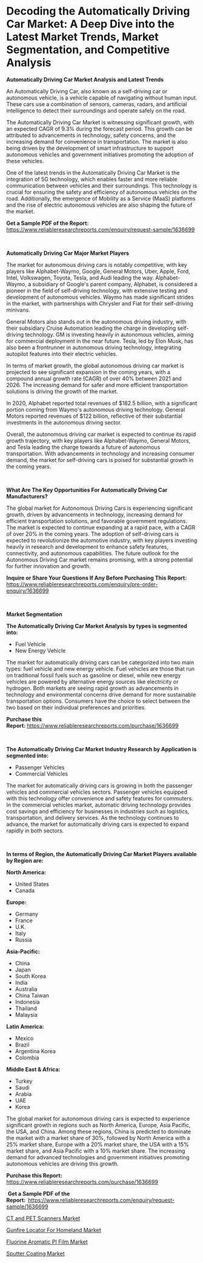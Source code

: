 <p><h1>Decoding the Automatically Driving Car Market: A Deep Dive into the Latest Market Trends, Market Segmentation, and Competitive Analysis</h1></p><p><strong>Automatically Driving Car Market Analysis and Latest Trends</strong></p>
<p><p>An Automatically Driving Car, also known as a self-driving car or autonomous vehicle, is a vehicle capable of navigating without human input. These cars use a combination of sensors, cameras, radars, and artificial intelligence to detect their surroundings and operate safely on the road.</p><p>The Automatically Driving Car Market is witnessing significant growth, with an expected CAGR of 9.3% during the forecast period. This growth can be attributed to advancements in technology, safety concerns, and the increasing demand for convenience in transportation. The market is also being driven by the development of smart infrastructure to support autonomous vehicles and government initiatives promoting the adoption of these vehicles.</p><p>One of the latest trends in the Automatically Driving Car Market is the integration of 5G technology, which enables faster and more reliable communication between vehicles and their surroundings. This technology is crucial for ensuring the safety and efficiency of autonomous vehicles on the road. Additionally, the emergence of Mobility as a Service (MaaS) platforms and the rise of electric autonomous vehicles are also shaping the future of the market.</p></p>
<p><strong>Get a Sample PDF of the Report:&nbsp;</strong> <a href="https://www.reliableresearchreports.com/enquiry/request-sample/1636699">https://www.reliableresearchreports.com/enquiry/request-sample/1636699</a></p>
<p>&nbsp;</p>
<p><strong>Automatically Driving Car Major Market Players</strong></p>
<p><p>The market for autonomous driving cars is notably competitive, with key players like Alphabet-Waymo, Google, General Motors, Uber, Apple, Ford, Intel, Volkswagen, Toyota, Tesla, and Audi leading the way. Alphabet-Waymo, a subsidiary of Google's parent company, Alphabet, is considered a pioneer in the field of self-driving technology, with extensive testing and development of autonomous vehicles. Waymo has made significant strides in the market, with partnerships with Chrysler and Fiat for their self-driving minivans.</p><p>General Motors also stands out in the autonomous driving industry, with their subsidiary Cruise Automation leading the charge in developing self-driving technology. GM is investing heavily in autonomous vehicles, aiming for commercial deployment in the near future. Tesla, led by Elon Musk, has also been a frontrunner in autonomous driving technology, integrating autopilot features into their electric vehicles.</p><p>In terms of market growth, the global autonomous driving car market is projected to see significant expansion in the coming years, with a compound annual growth rate (CAGR) of over 40% between 2021 and 2026. The increasing demand for safer and more efficient transportation solutions is driving the growth of the market.</p><p>In 2020, Alphabet reported total revenues of $182.5 billion, with a significant portion coming from Waymo's autonomous driving technology. General Motors reported revenues of $122 billion, reflective of their substantial investments in the autonomous driving sector.</p><p>Overall, the autonomous driving car market is expected to continue its rapid growth trajectory, with key players like Alphabet-Waymo, General Motors, and Tesla leading the charge towards a future of autonomous transportation. With advancements in technology and increasing consumer demand, the market for self-driving cars is poised for substantial growth in the coming years.</p></p>
<p>&nbsp;</p>
<p><strong>What Are The Key Opportunities For Automatically Driving Car Manufacturers?</strong></p>
<p><p>The global market for Autonomous Driving Cars is experiencing significant growth, driven by advancements in technology, increasing demand for efficient transportation solutions, and favorable government regulations. The market is expected to continue expanding at a rapid pace, with a CAGR of over 20% in the coming years. The adoption of self-driving cars is expected to revolutionize the automotive industry, with key players investing heavily in research and development to enhance safety features, connectivity, and autonomous capabilities. The future outlook for the Autonomous Driving Car market remains promising, with a strong potential for further innovation and growth.</p></p>
<p><strong>Inquire or Share Your Questions If Any Before Purchasing This Report:</strong> <a href="https://www.reliableresearchreports.com/enquiry/pre-order-enquiry/1636699">https://www.reliableresearchreports.com/enquiry/pre-order-enquiry/1636699</a></p>
<p>&nbsp;</p>
<p><strong>Market Segmentation</strong></p>
<p><strong>The Automatically Driving Car Market Analysis by types is segmented into:</strong></p>
<p><ul><li>Fuel Vehicle</li><li>New Energy Vehicle</li></ul></p>
<p><p>The market for automatically driving cars can be categorized into two main types: fuel vehicle and new energy vehicle. Fuel vehicles are those that run on traditional fossil fuels such as gasoline or diesel, while new energy vehicles are powered by alternative energy sources like electricity or hydrogen. Both markets are seeing rapid growth as advancements in technology and environmental concerns drive demand for more sustainable transportation options. Consumers have the choice to select between the two based on their individual preferences and priorities.</p></p>
<p><strong>Purchase this Report:&nbsp;</strong><a href="https://www.reliableresearchreports.com/purchase/1636699">https://www.reliableresearchreports.com/purchase/1636699</a></p>
<p>&nbsp;</p>
<p><strong>The Automatically Driving Car Market Industry Research by Application is segmented into:</strong></p>
<p><ul><li>Passenger Vehicles</li><li>Commercial Vehicles</li></ul></p>
<p><p>The market for automatically driving cars is growing in both the passenger vehicles and commercial vehicles sectors. Passenger vehicles equipped with this technology offer convenience and safety features for commuters. In the commercial vehicles market, automatic driving technology provides cost savings and efficiency for businesses in industries such as logistics, transportation, and delivery services. As the technology continues to advance, the market for automatically driving cars is expected to expand rapidly in both sectors.</p></p>
<p>&nbsp;</p>
<p><strong>In terms of Region, the Automatically Driving Car Market Players available by Region are:</strong></p>
<p>
    <p> <strong> North America: </strong>
        <ul>
            <li>United States</li>
            <li>Canada</li>
        </ul>
        </p> 
    <p> <strong> Europe: </strong>
        <ul>
            <li>Germany</li>
            <li>France</li>
            <li>U.K.</li>
            <li>Italy</li>
            <li>Russia</li>
        </ul>
        </p> 
    <p> <strong> Asia-Pacific: </strong>
        <ul>
            <li>China</li>
            <li>Japan</li>
            <li>South Korea</li>
            <li>India</li>
            <li>Australia</li>
            <li>China Taiwan</li>
            <li>Indonesia</li>
            <li>Thailand</li>
            <li>Malaysia</li>
        </ul>
        </p> 
    <p> <strong> Latin America: </strong>
        <ul>
            <li>Mexico</li>
            <li>Brazil</li>
            <li>Argentina Korea</li>
            <li>Colombia</li>
        </ul>
        </p> 
    <p> <strong> Middle East & Africa: </strong>
        <ul>
            <li>Turkey</li>
            <li>Saudi</li>
            <li>Arabia</li>
            <li>UAE</li>
            <li>Korea</li>
        </ul>
    </p>
    </p>
<p><p>The global market for autonomous driving cars is expected to experience significant growth in regions such as North America, Europe, Asia Pacific, the USA, and China. Among these regions, China is predicted to dominate the market with a market share of 30%, followed by North America with a 25% market share, Europe with a 20% market share, the USA with a 15% market share, and Asia Pacific with a 10% market share. The increasing demand for advanced technologies and government initiatives promoting autonomous vehicles are driving this growth.</p></p>
<p><strong>Purchase this Report: </strong><a href="https://www.reliableresearchreports.com/purchase/1636699">https://www.reliableresearchreports.com/purchase/1636699</a></p>
<p>&nbsp;<strong>Get a Sample PDF of the Report:&nbsp;&nbsp;</strong><a href="https://www.reliableresearchreports.com/enquiry/request-sample/1636699">https://www.reliableresearchreports.com/enquiry/request-sample/1636699</a></p>
<p><strong></strong></p>
<p><p><a href="https://view.publitas.com/reportprime-1/decoding-the-ct-and-pet-scanners-market-a-deep-dive-into-the-latest-market-trends-market-segmentation-and-competitive-analysis/">CT and PET Scanners Market</a></p><p><a href="https://natural-crush-b99.notion.site/Gunfire-Locator-For-Homeland-Market-Size-Focuses-on-Market-Dynamics-In-Depth-Analysis-and-Future-Pr-fd4fbf2465bd41bb994087510eee0925">Gunfire Locator For Homeland Market</a></p><p><a href="https://view.publitas.com/reportprime-1/fluorine-aromatic-pi-film-market-research-report-unlocks-analysis-on-the-market-financial-status-market-size-and-market-revenue-upto-2030/">Fluorine Aromatic PI Film Market</a></p><p><a href="https://view.publitas.com/reportprime-1/sputter-coating-market-insights-market-players-and-forecast-till-2030/">Sputter Coating Market</a></p></p>